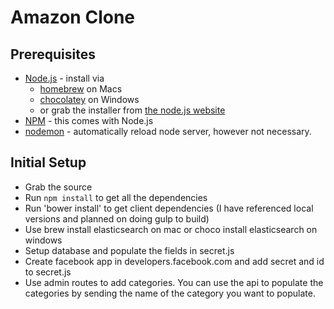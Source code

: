 Amazon Clone
============

## Prerequisites
- [Node.js](http://nodejs.org/) - install via
    - [homebrew](http://brew.sh/) on Macs
    - [chocolatey](http://chocolatey.org/) on Windows
    - or grab the installer from [the node.js website](http://nodejs.org/)
- [NPM](https://www.npmjs.org/) - this comes with Node.js
- [nodemon](http://nodemon.io) - automatically reload node server, however not necessary.

## Initial Setup
- Grab the source
- Run `npm install` to get all the dependencies
- Run 'bower install' to get client dependencies (I have referenced local versions and planned on doing gulp to build)
- Use brew install elasticsearch on mac or choco install elasticsearch on windows
- Setup database and populate the fields in secret.js
- Create facebook app in developers.facebook.com and add secret and id to secret.js
- Use admin routes to add categories.  You can use the api to populate the categories by sending the name of the category you want to populate.
